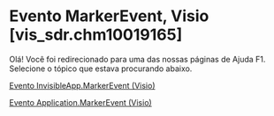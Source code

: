 
# Evento MarkerEvent, Visio [vis_sdr.chm10019165]

Olá! Você foi redirecionado para uma das nossas páginas de Ajuda F1. Selecione o tópico que estava procurando abaixo.

[Evento InvisibleApp.MarkerEvent (Visio)](http://msdn.microsoft.com/library/264b9682-2979-3ddb-a110-2f4d88847d85%28Office.15%29.aspx)

[Evento Application.MarkerEvent (Visio)](http://msdn.microsoft.com/library/1d0c20cc-ccfd-595c-04ea-afce487e582c%28Office.15%29.aspx)

